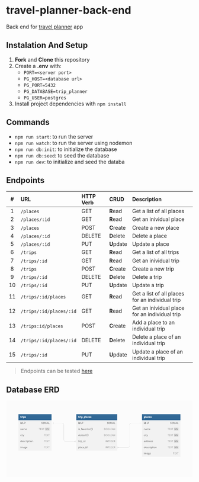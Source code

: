 # travel-planner-back-end

Back end for [travel planner](https://github.com/manoelteixeira/travel-planner-front-end) app

## Instalation And Setup

1. **Fork** and **Clone** this repository
2. Create a **.env** with:
    - `PORT=<server port>`
    - `PG_HOST=<database url>`
    - `PG_PORT=5432`
    - `PG_DATABASE=trip_planner`
    - `PG_USER=postgres`
3. Install project dependencies with `npm install`

## Commands

- `npm run start`: to run the server
- `npm run watch`: to run the server using nodemon
- `npm run db:init`: to initialize the database
- `npm run db:seed`: to seed the database
- `npm run dev`: to initialize and seed the databa

## Endpoints

|  #  |    URL     | HTTP Verb |    CRUD    |              Description               |
| :-: | :-------- | :------- | :-------- | :------------------------------------ |
| 1 | `/places` | GET | **R**ead | Get a list of all places |
| 2 | `/places/:id` | GET | **R**ead | Get an inividual place |
| 3 | `/places` | POST | **C**reate | Create a new place |
| 4 | `/places/:id` | DELETE | **D**elete | Delete a place |
| 5 | `/places/:id` | PUT | **U**pdate | Update a place |
| 6 | `/trips` | GET | **R**ead | Get a list of all trips |
| 7 | `/trips/:id` | GET | **R**ead | Get an inividual trip |
| 8 | `/trips` | POST | **C**reate | Create a new trip |
| 9 | `/trips/:id` | DELETE | **D**elete | Delete a trip |
| 10 | `/trips/:id` | PUT | **U**pdate | Update a trip |
| 11 | `/trips/:id/places` | GET | **R**ead | Get a list of all places for an individual trip |
| 12 | `/trips/:id/places/:id` | GET | **R**ead | Get an inividual place for an individual trip |
| 13 | `/trips:id/places` | POST | **C**reate | Add a place to an individual trip |
| 14 | `/trips/:id/places/:id` | DELETE | **D**elete | Delete a place of an individual trip |
| 15 | `/trips/:id` | PUT | **U**pdate | Update a place of an individual trip |

> Endpoints can be tested [here](https://travel-planner-back-end-otif.onrender.com)

## Database ERD

![Database ERD](./assets/ERD.png)